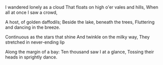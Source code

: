 I wandered lonely as a cloud
That floats on high o'er vales and hills,
When all at once I saw a crowd,

A host, of golden daffodils;
Beside the lake, beneath the trees,
Fluttering and dancing in the breeze.

Continuous as the stars that shine
And twinkle on the milky way,
They stretched in never-ending lip

Along the margin of a bay:
Ten thousand saw I at a glance,
Tossing their heads in sprightly dance.